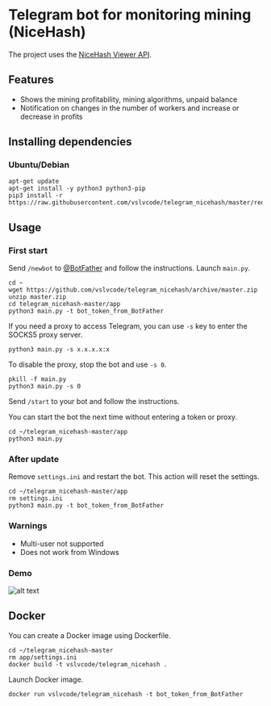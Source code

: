 # Telegram bot for monitoring mining (NiceHash)
The project uses the [NiceHash Viewer API](https://github.com/adityudhna/nicehash).

## Features
- Shows the mining profitability, mining algorithms, unpaid balance
- Notification on changes in the number of workers and increase or decrease in profits

## Installing dependencies 
### Ubuntu/Debian
```
apt-get update
apt-get install -y python3 python3-pip
pip3 install -r https://raw.githubusercontent.com/vslvcode/telegram_nicehash/master/requirements.txt
```

## Usage
### First start
Send ```/newbot``` to [@BotFather](https://telegram.me/BotFather) and follow the instructions.
Launch ```main.py```.
```
cd ~
wget https://github.com/vslvcode/telegram_nicehash/archive/master.zip
unzip master.zip
cd telegram_nicehash-master/app
python3 main.py -t bot_token_from_BotFather
```
If you need a proxy to access Telegram, you can use ```-s``` key to enter the SOCKS5 proxy server.
```
python3 main.py -s x.x.x.x:x
```
To disable the proxy, stop the bot and use ```-s 0```.
```
pkill -f main.py
python3 main.py -s 0
```
Send ```/start``` to your bot and follow the instructions.

You can start the bot the next time without entering a token or proxy.
```
cd ~/telegram_nicehash-master/app
python3 main.py
```

### After update

Remove ```settings.ini``` and restart the bot. This action will reset the settings.
```
cd ~/telegram_nicehash-master/app
rm settings.ini
python3 main.py -t bot_token_from_BotFather
```

### Warnings
- Multi-user not supported
- Does not work from Windows

### Demo
![alt text](https://raw.githubusercontent.com/vslvcode/telegram_nicehash/master/demo.png)

## Docker

You can create a Docker image using Dockerfile.
```
cd ~/telegram_nicehash-master
rm app/settings.ini
docker build -t vslvcode/telegram_nicehash .
```
Launch Docker image.

```
docker run vslvcode/telegram_nicehash -t bot_token_from_BotFather

```
